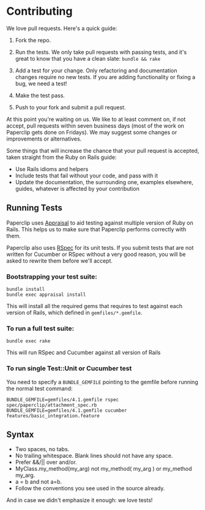 Contributing
============

We love pull requests. Here's a quick guide:

1. Fork the repo.

2. Run the tests. We only take pull requests with passing tests, and it's great
to know that you have a clean slate: `bundle && rake`

3. Add a test for your change. Only refactoring and documentation changes
require no new tests. If you are adding functionality or fixing a bug, we need
a test!

4. Make the test pass.

5. Push to your fork and submit a pull request.

At this point you're waiting on us. We like to at least comment on, if not
accept, pull requests within seven business days (most of the work on Paperclip
gets done on Fridays). We may suggest some changes or improvements or
alternatives.

Some things that will increase the chance that your pull request is accepted,
taken straight from the Ruby on Rails guide:

* Use Rails idioms and helpers
* Include tests that fail without your code, and pass with it
* Update the documentation, the surrounding one, examples elsewhere, guides,
  whatever is affected by your contribution

Running Tests
-------------

Paperclip uses [Appraisal](https://github.com/thoughtbot/appraisal) to aid
testing against multiple version of Ruby on Rails. This helps us to make sure
that Paperclip performs correctly with them.

Paperclip also uses [RSpec](http://rspec.info) for its unit tests. If you submit
tests that are not written for Cucumber or RSpec without a very good reason, you
will be asked to rewrite them before we'll accept.

### Bootstrapping your test suite:

    bundle install
    bundle exec appraisal install

This will install all the required gems that requires to test against each
version of Rails, which defined in `gemfiles/*.gemfile`.

### To run a full test suite:

    bundle exec rake

This will run RSpec and Cucumber against all version of Rails

### To run single Test::Unit or Cucumber test

You need to specify a `BUNDLE_GEMFILE` pointing to the gemfile before running
the normal test command:

    BUNDLE_GEMFILE=gemfiles/4.1.gemfile rspec spec/paperclip/attachment_spec.rb
    BUNDLE_GEMFILE=gemfiles/4.1.gemfile cucumber features/basic_integration.feature

Syntax
------

* Two spaces, no tabs.
* No trailing whitespace. Blank lines should not have any space.
* Prefer &&/|| over and/or.
* MyClass.my_method(my_arg) not my_method( my_arg ) or my_method my_arg.
* a = b and not a=b.
* Follow the conventions you see used in the source already.

And in case we didn't emphasize it enough: we love tests!
